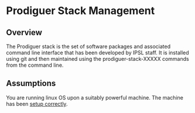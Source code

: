 # Prodiguer Stack Management

## Overview

The Prodiguer stack is the set of software packages and associated command line interface that has been developed by IPSL staff.  It is installed using git and then maintained using the prodiguer-stack-XXXXX commands from the command line. 

## Assumptions

You are running linux OS upon a suitably powerful machine.  The machine has been [setup correctly](https://github.com/Prodiguer/prodiguer-docs/blob/master/developer/setup_environment_variables.md).









